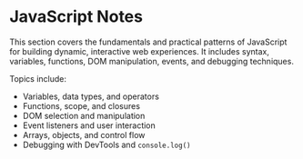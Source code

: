 # JavaScript Notes

This section covers the fundamentals and practical patterns of JavaScript for building dynamic, interactive web experiences. It includes syntax, variables, functions, DOM manipulation, events, and debugging techniques.

Topics include:
- Variables, data types, and operators
- Functions, scope, and closures
- DOM selection and manipulation
- Event listeners and user interaction
- Arrays, objects, and control flow
- Debugging with DevTools and `console.log()`